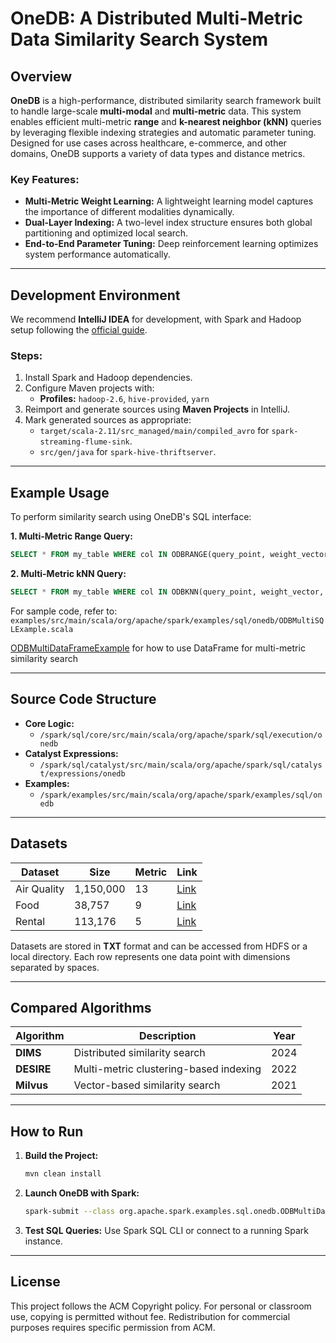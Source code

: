 # OneDB: A Distributed Multi-Metric Data Similarity Search System

## Overview

**OneDB** is a high-performance, distributed similarity search framework built to handle large-scale **multi-modal** and **multi-metric** data. This system enables efficient multi-metric **range** and **k-nearest neighbor (kNN)** queries by leveraging flexible indexing strategies and automatic parameter tuning. Designed for use cases across healthcare, e-commerce, and other domains, OneDB supports a variety of data types and distance metrics.

### Key Features:
- **Multi-Metric Weight Learning:** A lightweight learning model captures the importance of different modalities dynamically.
- **Dual-Layer Indexing:** A two-level index structure ensures both global partitioning and optimized local search.
- **End-to-End Parameter Tuning:** Deep reinforcement learning optimizes system performance automatically.

---

## Development Environment

We recommend **IntelliJ IDEA** for development, with Spark and Hadoop setup following the [official guide](http://spark.apache.org/developer-tools.html).

### Steps:
1. Install Spark and Hadoop dependencies.
2. Configure Maven projects with:
    - **Profiles:** `hadoop-2.6`, `hive-provided`, `yarn`
3. Reimport and generate sources using **Maven Projects** in IntelliJ.
4. Mark generated sources as appropriate:
   - `target/scala-2.11/src_managed/main/compiled_avro` for `spark-streaming-flume-sink`.
   - `src/gen/java` for `spark-hive-thriftserver`.

---

## Example Usage

To perform similarity search using OneDB's SQL interface:  

**1. Multi-Metric Range Query:**
```sql
SELECT * FROM my_table WHERE col IN ODBRANGE(query_point, weight_vector, radius);
```

**2. Multi-Metric kNN Query:**
```sql
SELECT * FROM my_table WHERE col IN ODBKNN(query_point, weight_vector, k);
```

For sample code, refer to:
`examples/src/main/scala/org/apache/spark/examples/sql/onedb/ODBMultiSQLExample.scala`

[ODBMultiDataFrameExample](spark/examples/src/main/scala/org/apache/spark/examples/sql/onedb/ODBMultiDataFrameExample.scala) for how to use DataFrame for multi-metric similarity search

---

## Source Code Structure

- **Core Logic:**
  - `/spark/sql/core/src/main/scala/org/apache/spark/sql/execution/onedb`
- **Catalyst Expressions:**
  - `/spark/sql/catalyst/src/main/scala/org/apache/spark/sql/catalyst/expressions/onedb`
- **Examples:**
  - `/spark/examples/src/main/scala/org/apache/spark/examples/sql/onedb`

---

## Datasets

| **Dataset** | **Size**  | **Metric** | **Link**                                                     |
| ----------- | --------- | ---------- | ------------------------------------------------------------ |
| Air Quality | 1,150,000 | 13         | [Link](https://www.kaggle.com/datasets/rohanrao/air-quality-data-in-india) |
| Food        | 38,757    | 9          | [Link](https://world.openfoodfacts.org/data)                 |
| Rental      | 113,176   | 5          | [Link](https://www.kaggle.com/c/two-sigma-connect-rental-listing-inquiries) |

Datasets are stored in **TXT** format and can be accessed from HDFS or a local directory. Each row represents one data point with dimensions separated by spaces.

---

## Compared Algorithms

| **Algorithm** | **Description**                        | **Year** |
| ------------- | -------------------------------------- | -------- |
| **DIMS**      | Distributed similarity search          | 2024     |
| **DESIRE**    | Multi-metric clustering-based indexing | 2022     |
| **Milvus**    | Vector-based similarity search         | 2021     |



---

## How to Run

1. **Build the Project:**
   
   ```bash
   mvn clean install
   ```
   
2. **Launch OneDB with Spark:**
   ```bash
   spark-submit --class org.apache.spark.examples.sql.onedb.ODBMultiDataFrameExample --master yarn
   ```

3. **Test SQL Queries:** Use Spark SQL CLI or connect to a running Spark instance.

---

## License

This project follows the ACM Copyright policy. For personal or classroom use, copying is permitted without fee. Redistribution for commercial purposes requires specific permission from ACM.

